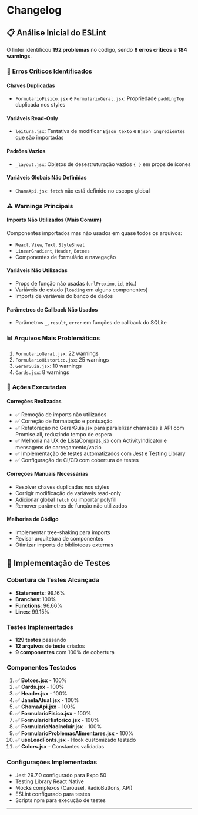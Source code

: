 # Changelog

## 📋 Análise Inicial do ESLint

O linter identificou **192 problemas** no código, sendo **8 erros críticos** e **184 warnings**.

### 🚨 **Erros Críticos Identificados**

#### Chaves Duplicadas
- `FormularioFisico.jsx` e `FormularioGeral.jsx`: Propriedade `paddingTop` duplicada nos styles

#### Variáveis Read-Only
- `leitura.jsx`: Tentativa de modificar `Bjson_texto` e `Bjson_ingredientes` que são importadas

#### Padrões Vazios
- `_layout.jsx`: Objetos de desestruturação vazios `{ }` em props de ícones

#### Variáveis Globais Não Definidas
- `ChamaApi.jsx`: `fetch` não está definido no escopo global

### ⚠️ **Warnings Principais**

#### Imports Não Utilizados (Mais Comum)
Componentes importados mas não usados em quase todos os arquivos:
- `React`, `View`, `Text`, `StyleSheet`
- `LinearGradient`, `Header`, `Botoes`
- Componentes de formulário e navegação

#### Variáveis Não Utilizadas
- Props de função não usadas (`urlProximo`, `id`, etc.)
- Variáveis de estado (`loading` em alguns componentes)
- Imports de variáveis do banco de dados

#### Parâmetros de Callback Não Usados
- Parâmetros `_`, `result`, `error` em funções de callback do SQLite

### 📊 **Arquivos Mais Problemáticos**
1. `FormularioGeral.jsx`: 22 warnings
2. `FormularioHistorico.jsx`: 25 warnings
3. `GerarGuia.jsx`: 10 warnings
4. `Cards.jsx`: 8 warnings

### 🔧 **Ações Executadas**

#### Correções Realizadas
- ✅ Remoção de imports não utilizados
- ✅ Correção de formatação e pontuação
- ✅ Refatoração no GerarGuia.jsx para paralelizar chamadas à API com Promise.all, reduzindo tempo de espera
- ✅ Melhoria na UX de ListaCompras.jsx com ActivityIndicator e mensagens de carregamento/vazio
- ✅ Implementação de testes automatizados com Jest e Testing Library
- ✅ Configuração de CI/CD com cobertura de testes

#### Correções Manuais Necessárias
- Resolver chaves duplicadas nos styles
- Corrigir modificação de variáveis read-only
- Adicionar global `fetch` ou importar polyfill
- Remover parâmetros de função não utilizados

#### Melhorias de Código
- Implementar tree-shaking para imports
- Revisar arquitetura de componentes
- Otimizar imports de bibliotecas externas

## 🧪 Implementação de Testes

### Cobertura de Testes Alcançada
- **Statements**: 99.16%
- **Branches**: 100%
- **Functions**: 96.66%
- **Lines**: 99.15%

### Testes Implementados
- **129 testes** passando
- **12 arquivos de teste** criados
- **9 componentes** com 100% de cobertura

### Componentes Testados
1. ✅ **Botoes.jsx** - 100%
2. ✅ **Cards.jsx** - 100%
3. ✅ **Header.jsx** - 100%
4. ✅ **JanelaAtual.jsx** - 100%
5. ✅ **ChamaApi.jsx** - 100%
6. ✅ **FormularioFisico.jsx** - 100%
7. ✅ **FormularioHistorico.jsx** - 100%
8. ✅ **FormularioNaoIncluir.jsx** - 100%
9. ✅ **FormularioProblemasAlimentares.jsx** - 100%
10. ✅ **useLoadFonts.jsx** - Hook customizado testado
11. ✅ **Colors.jsx** - Constantes validadas

### Configurações Implementadas
- Jest 29.7.0 configurado para Expo 50
- Testing Library React Native
- Mocks complexos (Carousel, RadioButtons, API)
- ESLint configurado para testes
- Scripts npm para execução de testes

---

